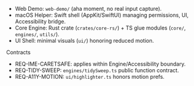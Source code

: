 <!--══════════════════════════════════════════════════
  ╔══════════════════════════════════════════════════════╗
  ║  ░  C 2   —   C O N T A I N E R S  ░░░░░░░░░░░░░░░░░  ║
  ║                                                      ║
  ║                                                      ║
  ║                                                      ║
  ║                                                      ║
  ║           ╌╌  P L A C E H O L D E R  ╌╌              ║
  ║                                                      ║
  ║                                                      ║
  ║                                                      ║
  ║                                                      ║
  ╚══════════════════════════════════════════════════════╝
    • WHAT ▸ High-level deployable containers
    • WHY  ▸ Clarify boundaries & contracts
    • HOW  ▸ Reference PRD REQs and modules
-->

- Web Demo: `web-demo/` (aha moment, no real input capture).
- macOS Helper: Swift shell (AppKit/SwiftUI) managing permissions, UI,
  Accessibility bridge.
- Core Engine: Rust crate (`crates/core-rs/`) + TS glue modules
  (`core/`, `engines/`, `utils/`).
- UI Shell: minimal visuals (`ui/`) honoring reduced motion.

Contracts
- REQ-IME-CARETSAFE: applies within Engine/Accessibility boundary.
- REQ-TIDY-SWEEP: `engines/tidySweep.ts` public function contract.
- REQ-A11Y-MOTION: `ui/highlighter.ts` honors motion prefs.


